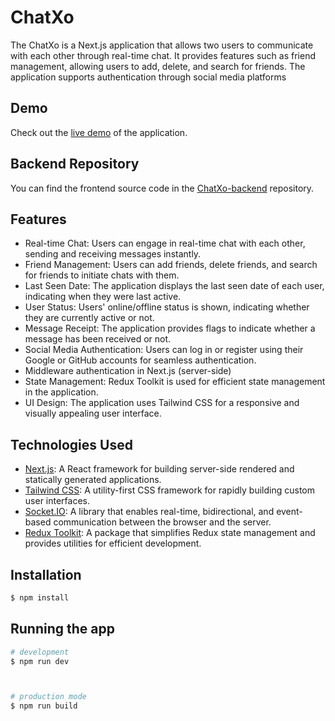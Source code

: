 # ChatXo

The ChatXo is a Next.js application that allows two users to communicate with each other through real-time chat. It provides features such as friend management, allowing users to add, delete, and search for friends. The application supports authentication through social media platforms

## Demo

Check out the [live demo](https://chat-xo.vercel.app/) of the application.

## Backend Repository

You can find the frontend source code in the [ChatXo-backend](https://github.com/mahmodghnaj/chatXo-backend) repository.

## Features

- Real-time Chat: Users can engage in real-time chat with each other, sending and receiving messages instantly.
- Friend Management: Users can add friends, delete friends, and search for friends to initiate chats with them.
- Last Seen Date: The application displays the last seen date of each user, indicating when they were last active.
- User Status: Users' online/offline status is shown, indicating whether they are currently active or not.
- Message Receipt: The application provides flags to indicate whether a message has been received or not.
- Social Media Authentication: Users can log in or register using their Google or GitHub accounts for seamless authentication.
- Middleware authentication in Next.js (server-side)
- State Management: Redux Toolkit is used for efficient state management in the application.
- UI Design: The application uses Tailwind CSS for a responsive and visually appealing user interface.

## Technologies Used

- [Next.js](https://nextjs.org/): A React framework for building server-side rendered and statically generated applications.
- [Tailwind CSS](https://tailwindcss.com/): A utility-first CSS framework for rapidly building custom user interfaces.
- [Socket.IO](https://socket.io/): A library that enables real-time, bidirectional, and event-based communication between the browser and the server.
- [Redux Toolkit](https://redux-toolkit.js.org/): A package that simplifies Redux state management and provides utilities for efficient development.

## Installation

```bash
$ npm install
```

## Running the app

```bash
# development
$ npm run dev



# production mode
$ npm run build
```
